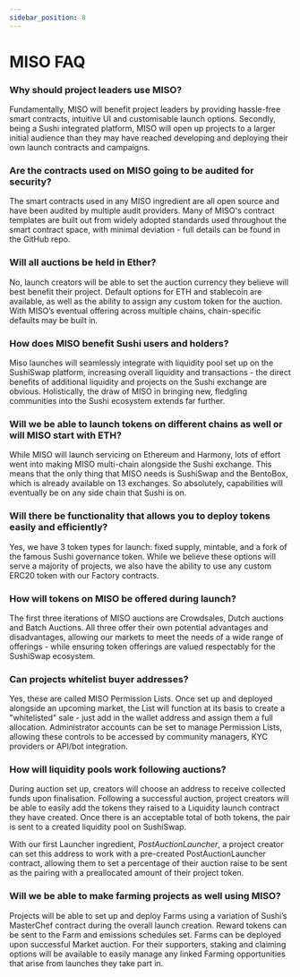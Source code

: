 ```yaml
---
sidebar_position: 8
---
```


# MISO FAQ

### Why should project leaders use MISO?

Fundamentally, MISO will benefit project leaders by providing hassle-free smart contracts, intuitive UI and customisable launch options. Secondly, being a Sushi integrated platform, MISO will open up projects to a larger initial audience than they may have reached developing and deploying their own launch contracts and campaigns.

### Are the contracts used on MISO going to be audited for security?

The smart contracts used in any MISO ingredient are all open source and have been audited by multiple audit providers. Many of MISO's contract templates are built out from widely adopted standards used throughout the smart contract space, with minimal deviation - full details can be found in the GitHub repo.

### Will all auctions be held in Ether?

No, launch creators will be able to set the auction currency they believe will best benefit their project. Default options for ETH and stablecoin are available, as well as the ability to assign any custom token for the auction. With MISO’s eventual offering across multiple chains, chain-specific defaults may be built in.

### How does MISO benefit Sushi users and holders?

Miso launches will seamlessly integrate with liquidity pool set up on the SushiSwap platform, increasing overall liquidity and transactions - the direct benefits of additional liquidity and projects on the Sushi exchange are obvious. Holistically, the draw of MISO in bringing new, fledgling communities into the Sushi ecosystem extends far further.

### Will we be able to launch tokens on different chains as well or will MISO start with ETH?

While MISO will launch servicing on Ethereum and Harmony, lots of effort went into making MISO multi-chain alongside the Sushi exchange. This means that the only thing that MISO needs is SushiSwap and the BentoBox, which is already available on 13 exchanges. So absolutely, capabilities will eventually be on any side chain that Sushi is on.

### Will there be functionality that allows you to deploy tokens easily and efficiently?

Yes, we have 3 token types for launch: fixed supply, mintable, and a fork of the famous Sushi governance token. While we believe these options will serve a majority of projects, we also have the ability to use any custom ERC20 token with our Factory contracts.

### How will tokens on MISO be offered during launch?

The first three iterations of MISO auctions are Crowdsales, Dutch auctions and Batch Auctions. All three offer their own potential advantages and disadvantages, allowing our markets to meet the needs of a wide range of offerings - while ensuring token offerings are valued respectably for the SushiSwap ecosystem.

### Can projects whitelist buyer addresses?

Yes, these are called MISO Permission Lists. Once set up and deployed alongside an upcoming market, the List will function at its basis to create a "whitelisted" sale - just add in the wallet address and assign them a full allocation. Administrator accounts can be set to manage Permission Lists, allowing these controls to be accessed by community managers, KYC providers or API/bot integration.

### How will liquidity pools work following auctions?

During auction set up, creators will choose an address to receive collected funds upon finalisation. Following a successful auction, project creators will be able to easily add the tokens they raised to a Liquidity launch contract they have created. Once there is an acceptable total of both tokens, the pair is sent to a created liquidity pool on SushiSwap.

With our first Launcher ingredient, _PostAuctionLauncher_, a project creator can set this address to work with a pre-created PostAuctionLauncher contract, allowing them to set a percentage of their auction raise to be sent as the pairing with a preallocated amount of their project token.

### Will we be able to make farming projects as well using MISO?

Projects will be able to set up and deploy Farms using a variation of Sushi’s MasterChef contract during the overall launch creation. Reward tokens can be sent to the Farm and emissions schedules set. Farms can be deployed upon successful Market auction. For their supporters, staking and claiming options will be available to easily manage any linked Farming opportunities that arise from launches they take part in.

